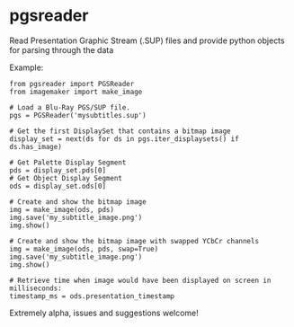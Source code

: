 # pgsreader
Read Presentation Graphic Stream (.SUP) files and provide python objects for parsing through the data


Example:

    from pgsreader import PGSReader
    from imagemaker import make_image
    
    # Load a Blu-Ray PGS/SUP file.
    pgs = PGSReader('mysubtitles.sup')
    
    # Get the first DisplaySet that contains a bitmap image
    display_set = next(ds for ds in pgs.iter_displaysets() if ds.has_image)
    
    # Get Palette Display Segment
    pds = display_set.pds[0]
    # Get Object Display Segment
    ods = display_set.ods[0]
    
    # Create and show the bitmap image
    img = make_image(ods, pds)
    img.save('my_subtitle_image.png')
    img.show()
    
    # Create and show the bitmap image with swapped YCbCr channels 
    img = make_image(ods, pds, swap=True)
    img.save('my_subtitle_image.png')
    img.show()
  
    # Retrieve time when image would have been displayed on screen in milliseconds:
    timestamp_ms = ods.presentation_timestamp
    
Extremely alpha, issues and suggestions welcome!
